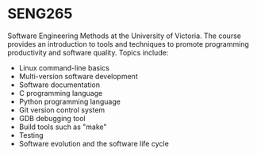 # SENG265
Software Engineering Methods at the University of Victoria.  The course provides an introduction to tools and techniques to promote programming productivity and software quality. Topics include:
* Linux command-line basics
* Multi-version software development
* Software documentation
* C programming language
* Python programming language
* Git version control system
* GDB debugging tool
* Build tools such as "make"
* Testing
* Software evolution and the software life cycle

